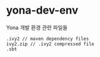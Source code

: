 # yona-dev-env
Yona 개발 환경 관련 파일들

```
.ivy2 // maven dependency files
ivy2.zip // .ivy2 compressed file
.sbt
